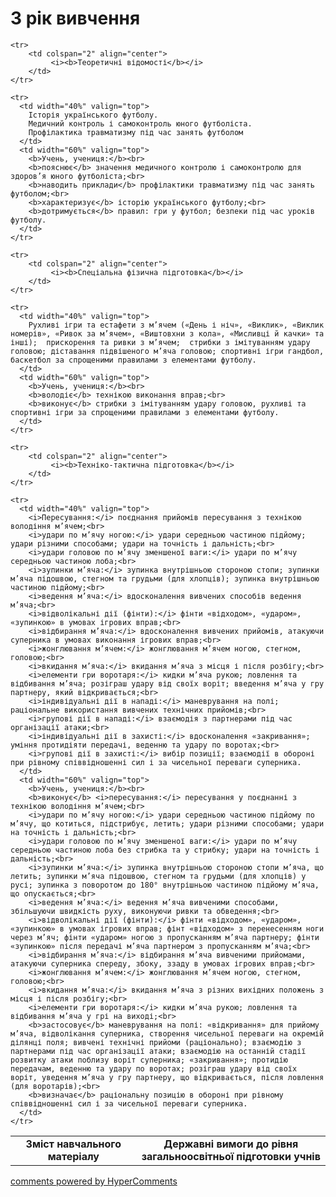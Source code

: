 <div id="hypercomments_widget" class="js-hypercomments-widget invisible"></div>

3 рік вивчення
=============================

<table>
  <body>
    <tr>
      <td width="40%" align="center">
        <b>Зміст навчального матеріалу</b>
      </td>
      <td width="60%" align="center" valign="top">
        <b>Державні вимоги до рівня загальноосвітньої підготовки учнів</b>
      </td>
    </tr>

    <tr>
    	<td colspan="2" align="center">
    		 <i><b>Теоретичні відомості</b></i>
    	</td>
    </tr>

    <tr>
      <td width="40%" valign="top">
        Історія українського футболу.
		Медичний контроль і самоконтроль юного футболіста.
		Профілактика травматизму під час занять футболом
      </td>
      <td width="60%" valign="top">
        <b>Учень, учениця:</b><br>
        <b>пояснює</b> значення медичного контролю і самоконтролю для здоров’я юного футболіста;<br>
        <b>наводить приклади</b> профілактики травматизму під час занять футболом;<br>
		<b>характеризує</b> історію українського футболу;<br>
		<b>дотримується</b> правил: гри у футбол; безпеки під час уроків футболу.
      </td>
    </tr>

    <tr>
    	<td colspan="2" align="center">
    		 <i><b>Спеціальна фізична підготовка</b></i>
    	</td>
    </tr>

    <tr>
      <td width="40%" valign="top">
        Рухливі ігри та естафети з м’ячем («День і ніч», «Виклик», «Виклик номерів», «Ривок за м’ячем», «Виштовхни з кола», «Мисливці й качки» та інші);  прискорення та ривки з м’ячем;  стрибки з імітуванням удару головою; діставання підвішеного м’яча головою; спортивні ігри гандбол, баскетбол за спрощеними правилами з елементами футболу.
      </td>
      <td width="60%" valign="top">
        <b>Учень, учениця:</b><br>
        <b>володіє</b> технікою виконання вправ;<br>
        <b>виконує</b> стрибки з імітуванням удару головою, рухливі та спортивні ігри за спрощеними правилами з елементами футболу.
      </td>
    </tr>

    <tr>
    	<td colspan="2" align="center">
    		 <i><b>Техніко-тактична підготовка</b></i>
    	</td>
    </tr>

    <tr>
      <td width="40%" valign="top">
        <i>Пересування:</i> поєднання прийомів пересування з технікою володіння м’ячем;<br>
		<i>удари по м’ячу ногою:</i> удари середньою частиною підйому; удари різними способами; удари на точність і дальність;<br>
		<i>удари головою по м’ячу зменшеної ваги:</i> удари по м’ячу середньою частиною лоба;<br>
		<i>зупинки м’яча:</i> зупинка внутрішньою стороною стопи; зупинки м’яча підошвою, стегном та грудьми (для хлопців); зупинка внутрішньою частиною підйому;<br>
		<i>ведення м’яча:</i> вдосконалення вивчених способів ведення м’яча;<br>
		<i>відволікальні дії (фінти):</i> фінти «відходом», «ударом», «зупинкою» в умовах ігрових вправ;<br>
		<i>відбирання м’яча:</i> вдосконалення вивчених прийомів, атакуючи суперника в умовах виконання ігрових вправ;<br>
		<i>жонглювання м’ячем:</i> жонглювання м’ячем ногою, стегном, головою;<br>
		<i>вкидання м’яча:</i> вкидання м’яча з місця і після розбігу;<br>
		<i>елементи гри воротаря:</i> кидки м’яча рукою; ловлення та відбивання м’яча; розіграш удару від своїх воріт; введення м’яча у гру партнеру, який відкривається;<br>
		<i>індивідуальні дії в нападі:</i> маневрування на полі; раціональне використання вивчених технічних прийомів;<br>
		<i>групові дії в нападі:</i> взаємодія з партнерами під час організації атаки;<br>
		<i>індивідуальні дії в захисті:</i> вдосконалення «закривання»; уміння протидіяти передачі, веденню та удару по воротах;<br>
		<i>групові дії в захисті:</i> вибір позиції; взаємодії в обороні при рівному співвідношенні сил і за чисельної переваги суперника.
      </td>
      <td width="60%" valign="top">
        <b>Учень, учениця:</b><br>
        <b>виконує</b> <i>пересування:</i> пересування у поєднанні з технікою володіння м’ячем;<br>
        <i>удари по м’ячу ногою:</i> удари середньою частиною підйому по м’ячу, що котиться, підстрибує, летить; удари різними способами; удари на точність і дальність;<br>
        <i>удари головою по м’ячу зменшеної ваги:</i> удари по м’ячу середньою частиною лоба без стрибка та у стрибку; удари на точність і дальність;<br>
        <i>зупинки м’яча:</i> зупинка внутрішньою стороною стопи м’яча, що летить; зупинки м’яча підошвою, стегном та грудьми (для хлопців) у русі; зупинка з поворотом до 180° внутрішньою частиною підйому м’яча, що опускається;<br>
        <i>ведення м’яча:</i> ведення м’яча вивченими способами, збільшуючи швидкість руху, виконуючи ривки та обведення;<br>
        <i>відволікальні дії (фінти):</i> фінти «відходом», «ударом», «зупинкою» в умовах ігрових вправ; фінт «відходом» з перенесенням ноги через м’яч; фінти «ударом» ногою з пропусканням м’яча партнеру; фінти «зупинкою» після передачі м’яча партнером з пропусканням м’яча;<br>
        <i>відбирання м’яча:</i> відбирання м’яча вивченими прийомами, атакуючи суперника спереду, збоку, ззаду в умовах ігрових вправ;<br>
        <i>жонглювання м’ячем:</i> жонглювання м’ячем ногою, стегном, головою;<br>
        <i>вкидання м’яча:</i> вкидання м’яча з різних вихідних положень з місця і після розбігу;<br>
        <i>елементи гри воротаря:</i> кидки м’яча рукою; ловлення та відбивання м’яча у грі на виході;<br>
        <b>застосовує</b> маневрування на полі: «відкривання» для прийому м’яча, відволікання суперника, створення чисельної переваги на окремій ділянці поля; вивчені технічні прийоми (раціонально); взаємодію з партнерами під час організації атаки; взаємодію на останній стадії розвитку атаки поблизу воріт суперника; «закривання»; протидію передачам, веденню та удару по воротах; розіграш удару від своїх воріт, уведення м’яча у гру партнеру, що відкривається, після ловлення (для воротарів);<br>
        <b>визначає</b> раціональну позицію в обороні при рівному співвідношенні сил і за чисельної переваги суперника.
      </td>
    </tr>
  </body>
</table>

<div class="js-hypercomments-container">
    <a href="http://hypercomments.com" class="hc-link" title="comments widget">comments powered by HyperComments</a>
</div>